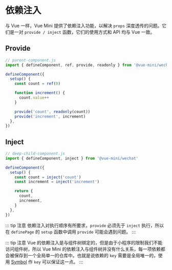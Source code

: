 # 依赖注入

与 Vue 一样，Vue Mini 提供了依赖注入功能，以解决 `props` 深度透传的问题。它们是一对 `provide / inject` 函数，它们的使用方式和 API 均与 Vue 一致。

## Provide

```js
// parent-component.js
import { defineComponent, ref, provide, readonly } from '@vue-mini/wechat'

defineComponent({
  setup() {
    const count = ref(0)

    function increment() {
      count.value++
    }

    provide('count', readonly(count))
    provide('increment', increment)
  },
})
```

## Inject

```js
// deep-child-component.js
import { defineComponent, inject } from '@vue-mini/wechat'

defineComponent({
  setup() {
    const count = inject('count')
    const increment = inject('increment')

    return {
      count,
      increment,
    }
  },
})
```

::: tip 注意
依赖注入对执行顺序有所要求，`provide` 必须先于 `inject` 执行，所以在 `definePage` 的 `setup` 函数中调用 `provide` 可能会遇到问题。
:::

::: tip 注意
Vue 的依赖注入是与组件树绑定的，但是由于小程序的限制我们不能访问组件树，所以 Vue Mini 的依赖注入与组件树并没有什么关系，每一项依赖都会被保存到一个全局单一的仓库中。也就是说依赖的 `key` 需要是全局唯一的，使用 [Symbol](https://developer.mozilla.org/zh-CN/docs/Web/JavaScript/Reference/Global_Objects/Symbol) 作 `key` 可以保证这一点。
:::
